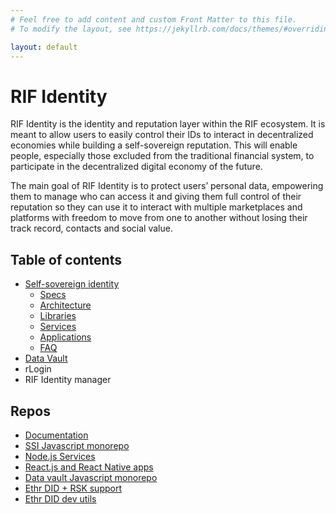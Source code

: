 ```yaml
---
# Feel free to add content and custom Front Matter to this file.
# To modify the layout, see https://jekyllrb.com/docs/themes/#overriding-theme-defaults

layout: default
---
```


# RIF Identity

RIF Identity is the identity and reputation layer within the RIF ecosystem. It is meant to allow users to easily control their IDs to interact in decentralized economies while building a self-sovereign reputation. This will enable people, especially those excluded from the traditional financial system, to participate in the decentralized digital economy of the future.

The main goal of RIF Identity is to protect users’ personal data, empowering them to manage who can access it and giving them full control of their reputation so they can use it to interact with multiple marketplaces and platforms with freedom to move from one to another without losing their track record, contacts and social value.

## Table of contents

- [Self-sovereign identity](./ssi)
    - [Specs](./ssi/specs)
    - [Architecture](./ssi/architecture)
    - [Libraries](./ssi/libraries)
    - [Services](./ssi/services)
    - [Applications](./ssi/applications)
    - [FAQ](ssi/faq)
- [Data Vault](./data-vault)
- rLogin
- RIF Identity manager

## Repos

- [Documentation](https://github.com/rsksmart/rif-identity-docs)
- [SSI Javascript monorepo](https://github.com/rsksmart/rif-identity.js)
- [Node.js Services](https://github.com/rsksmart/rif-identity-services)
- [React.js and React Native apps](https://github.com/rsksmart/rif-identity-ui)
- [Data vault Javascript monorepo](https://github.com/rsksmart/rif-data-vault)
- [Ethr DID + RSK support](https://github.com/rsksmart/ethr-did)
- [Ethr DID dev utils](https://github.com/rsksmart/ethr-did-utils)

<!--
- [rLogin](https://github.com/rsksmart/rLogin)
- [RIF Identity manager](https://github.com/rsksmart/rif-identity-manager)
-->

